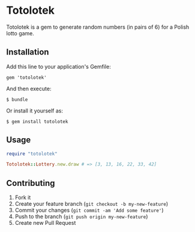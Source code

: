 # Totolotek

Totolotek is a gem to generate random numbers (in pairs of 6) for a Polish lotto game.

## Installation

Add this line to your application's Gemfile:

    gem 'totolotek'

And then execute:

    $ bundle

Or install it yourself as:

    $ gem install totolotek

## Usage

``` ruby
require "totolotek"

Totolotek::Lottery.new.draw # => [3, 13, 16, 22, 33, 42]
```

## Contributing

1. Fork it
2. Create your feature branch (`git checkout -b my-new-feature`)
3. Commit your changes (`git commit -am 'Add some feature'`)
4. Push to the branch (`git push origin my-new-feature`)
5. Create new Pull Request
